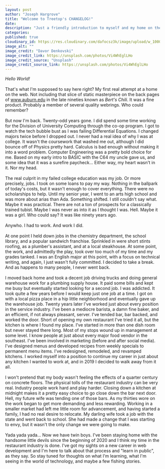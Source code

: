 ```yaml
---
layout: post
author: "Joseph Hargrove"
title: "Welcome to Treetop's CHANGELOG!"
date:
description: "Just a friendly introduction to myself and my home on the web."
categories: 
published: true
cloudinary_id: https://res.cloudinary.com/dafocsz3k/image/upload/w_1000,ar_1:1,c_fill,g_auto,e_art:hokusai/v1668059412/davor-denkovski-Vi4WhEglLHo-unsplash_1_j7ddos.jpg
image_alt: ""
image_credit: "Davor Denkovski"
image_credit_link: https://unsplash.com/photos/Vi4WhEglLHo
image_credit_source: "Unsplash"
image_credit_source_link: https://unsplash.com/photos/Vi4WhEglLHo
---
```

*Hello World!*  
<br>
That's what I'm supposed to say here right? My first real attempt at a home on the web. Not including that slice of static masterpiece on the back pages of www.auburn.edu in the late nineties known as *Bert's Chili*. It was a fine product. Probably a member of several quality webrings. Who could remember?  
<br>
But now I'm back. Twenty-odd years gone. I did spend some time working for the Division of University Computing through the co-op program. I got to watch the tech bubble bust as I was failing Differential Equations. I changed majors twice before I dropped out. I never had a real idea of why I was at college. It wasn't the coursework that washed me out, although I did bounce off of Physics pretty hard. Calculus is bad enough without making it into a word problem. Computer Engineering was a pretty bold choice for me. Based on my early intro to BASIC with the C64 my uncle gave us, and some idea that it was a surefire paycheck... Either way, my heart wasn't in it. Nor my head.  
<br>
The real culprit in my failed college education was my job. Or more precisely, jobs. I took on some loans to pay my way. Nothing in the ballpark of today's costs, but it wasn't enough to cover everything. There were no scholarships to help. Until my senior year, I went to an arts high school and was more about arias than Ada. Something shifted. I still couldn't say what. Maybe it was practical. There are not a ton of prospects for a classically trained tubist. Maybe I was never as into it as I thought I was. Hell. Maybe it was a girl. Who could say? It was like ninety years ago.  
<br>
Anywho. I had to work. And work I did.  
<br>
At one point I held down jobs in the chemistry department, the school library, and a popular sandwich franchise. Sprinkled in were short stints roofing, as a plumber's assistant, and at a local steakhouse. At some point, the work, and admittedly the play, took over too much of my time and my grades tanked. I was an English major at this point, with a focus on technical writing, and again, I just wasn't fully committed. I decided to take a break. And as happens to many people, I never went back.  
<br>
I moved back home and took a decent job driving trucks and doing general warehouse work for a plumbing supply house. It paid some bills and kept me busy but eventually started looking for a second job. I was addicted. It took quite a few years before I would keep just one job at a time. I got on with a local pizza place in a hip little neighborhood and eventually gave up the warehouse job. Twenty years later I've worked just about every position in the service industry. I've been a mediocre barista, a damn fine baker, and an efficient, if not always pleasant, server. I've tended bar, bar backed, and worked the door. Short of opening my own restaurant I've tried it all, but the kitchen is where I found my place. I've started in more than one dish room but never stayed there long. Most of my stops wound up in management at some level. I know people at just about every major food vendor in the southeast. I've been involved in marketing (before and after social media). I've designed menus and developed recipes from weekly specials to permanent menu items. I've redesigned, remodeled, and revamped kitchens. I worked myself into a position to continue my career in just about any kitchen I wanted to work at, and in 2019 I decided to walk away from it all.  
<br>
I won't pretend that my body wasn't feeling the effects of a quarter century on concrete floors. The physical tolls of the restaurant industry can be very real. Industry people work hard and play harder. Closing down a kitchen at midnight makes it a pretty easy choice to go close down the bar next door. Hell, my future wife was tending one of those bars. As my thirties wore on the work began to get more demanding and less rewarding. Working in a smaller market had left me little room for advancement, and having started a family, I had no real desire to relocate. My darling wife took a job with the state and went back to school. She had made a change that I was starting to envy, but it wasn't the only change we were going to make.  
<br>
Yada yada yada... Now we have twin boys. I've been staying home with the handsome little devils since the beginning of 2020 and I think my time in the restaurant industry is done. I've got my sights on a new career in web development and I'm here to talk about that process and "learn in public", as they say. So stay tuned for thoughts on what I'm learning, what I'm seeing in the world of technology, and maybe a few fishing stories.
